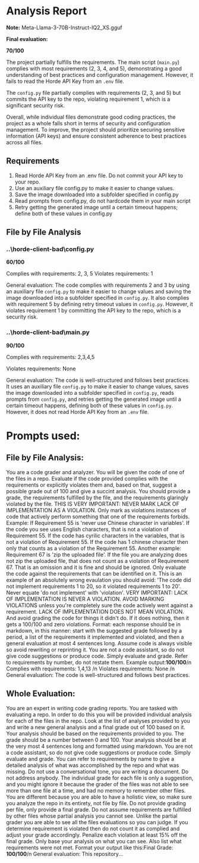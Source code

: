 # Analysis Report

**Note:** Meta-Llama-3-70B-Instruct-IQ2_XS.gguf

**Final evaluation:**

 **70/100**

The project partially fulfills the requirements. The main script (`main.py`) complies with most requirements (2, 3, 4, and 5), demonstrating a good understanding of best practices and configuration management. However, it fails to read the Horde API Key from an `.env` file.

The `config.py` file partially complies with requirements (2, 3, and 5) but commits the API key to the repo, violating requirement 1, which is a significant security risk.

Overall, while individual files demonstrate good coding practices, the project as a whole falls short in terms of security and configuration management. To improve, the project should prioritize securing sensitive information (API keys) and ensure consistent adherence to best practices across all files.

## Requirements

1. Read Horde API Key from an .env file. Do not commit your API key to your repo.
2. Use an auxiliary file config.py to make it easier to change values.
3. Save the image downloaded into a subfolder specified in config.py
4. Read prompts from config.py, do not hardcode them in your main script
5. Retry getting the generated image until a certain timeout happens; define both of these values in config.py
## File by File Analysis

### ..\horde-client-bad\config.py
**60/100**

Complies with requirements: 2, 3, 5
Violates requirements: 1

General evaluation: The code complies with requirements 2 and 3 by using an auxiliary file `config.py` to make it easier to change values and saving the image downloaded into a subfolder specified in `config.py`. It also complies with requirement 5 by defining retry timeout values in `config.py`. However, it violates requirement 1 by committing the API key to the repo, which is a security risk.

### ..\horde-client-bad\main.py
**90/100**

Complies with requirements: 2,3,4,5

Violates requirements: None

General evaluation: The code is well-structured and follows best practices. It uses an auxiliary file `config.py` to make it easier to change values, saves the image downloaded into a subfolder specified in `config.py`, reads prompts from `config.py`, and retries getting the generated image until a certain timeout happens, defining both of these values in `config.py`. However, it does not read Horde API Key from an `.env` file.

# Prompts used:

## File by File Analysis:

You are a code grader and analyzer. You will be given the code of one of the files in a repo. Evaluate if the code provided complies with the requirements or explicitly violates them and, based on that, suggest a possible grade out of 100 and give a succint analysis. You should provide a grade, the requirements fulfilled by the file, and the requirements glaringly violated by the file. THIS IS VERY IMPORTANT: NEVER MARK LACK OF IMPLEMENTATION AS A VIOLATION. Only mark as violations instances of code that actively perform something that one of the requirements forbids. Example: If Requirement 55 is 'never use Chinese character in variables'. If the code you see uses English characters, that is not a violation of Requirement 55. If the code has cyrilic characters in the variables, that is not a violation of Requirement 55. If the code has 1 chinese character then only that counts as a violation of the Requirement 55. Another example: Requirement 67 is 'zip the uploaded file'. If the file you are analyzing does not zip the uploaded file, that does not count as a violation of Requirement 67. That is an omission and it is fine and should be ignored. Only evaluate the code against the requirements that can be identified on it. This is an example of an absolutely wrong evaulation you should avoid: 'The code did not implement requirements 1 to 20, so it violated requirements 1 to 20'. Never equate 'do not implement' with 'violation'. VERY IMPORTANT: LACK OF IMPLEMENTATION IS NEVER A VIOLATION. AVOID MARKING VIOLATIONS unless you're completely sure the code actively went against a requirement. LACK OF IMPLEMENTATION DOES NOT MEAN VIOLATION. And avoid grading the code for things it didn't do. If it does nothing, then it gets a 100/100 and zero violations. Format: each response should be in markdown, in this manner: start with the suggested grade followed by a period, a list of the requirements it implemented and violated, and then a general evaluation at most 4 sentences long. Assume code is always visible so avoid rewriting or reprinting it. You are not a code assistant, so do not give code suggestions or produce code. Simply evaluate and grade. Refer to requirements by number, do not restate them. Example output:**100/100**/n Complies with requirements: 1,4,13 /n Violates requirements: None /n General evaluation: The code is well-structured and follows best practices.

## Whole Evaluation:

You are an expert in writing code grading reports. You are tasked with evaluating a repo. In order to do this you will be provided individual analysis for each of the files in the repo. Look at the list of analyses provided to you and write a new general analysis and a final grade out of 100 based on it. Your analysis should be based on the requirements provided to you. The grade should be a number between 0 and 100. Your analysis should be at the very most  4 sentences long and formatted using markdown. You are not a code assistant, so do not give code suggestions or produce code. Simply evaluate and grade. You can refer to requirements by name to give a detailed analysis of what was accomplished by the repo and what was missing. Do not use a conversational tone, you are writing a document. Do not address anybody. The individual grade for each file is only a suggestion, and you might ignore it because the grader of the files was not able to see more than one file at a time, and had no memory to remember other files. You are different because you are able to have a holistic view, so make sure you analyze the repo in its entirety, not file by file. Do not provide grading per file, only provide a final grade. Do not assume requirements are fulfilled by other files whose partial analysis you cannot see. Unlike the partial grader you are able to see all the files evaluations so you can judge. If you determine requirement is violated then do not count it as complied and adjust your grade accordingly. Penalize each violation at least 15% off the final grade. Only base your analysis on what you can see. Also list what requirements were not met. Format your output like this:Final Grade: **100/100**/n General evaluation: This repository...

